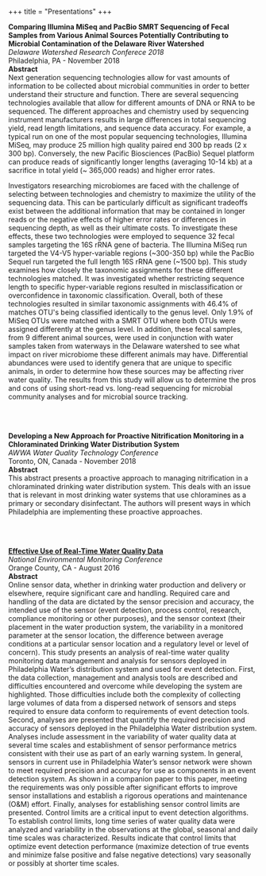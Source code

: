 +++
title = "Presentations"
+++

**Comparing Illumina MiSeq and PacBio SMRT Sequencing of Fecal Samples from Various Animal Sources Potentially Contributing to Microbial Contamination of the Delaware River Watershed**<br/>
*Delaware Watershed Research Conferece 2018*<br/>
Philadelphia, PA - November 2018<br/>
**Abstract**<br/>
Next generation sequencing technologies allow for vast amounts of information to be collected about microbial communities in order to better understand their structure and function. There are several sequencing technologies available that allow for different amounts of DNA or RNA to be sequenced. The different approaches and chemistry used by sequencing instrument manufacturers results in large differences in total sequencing yield, read length limitations, and sequence data accuracy. For example, a typical run on one of the most popular sequencing technologies, Illumina MiSeq, may produce 25 million high quality paired end 300 bp reads (2 x 300 bp). Conversely, the new Pacific Biosciences (PacBio) Sequel platform can produce reads of significantly longer lengths (averaging 10-14 kb) at a sacrifice in total yield (~ 365,000 reads) and higher error rates. 

Investigators researching microbiomes are faced with the challenge of selecting between technologies and chemistry to maximize the utility of the sequencing data. This can be particularly difficult as significant tradeoffs exist between the additional information that may be contained in longer reads or the negative effects of higher error rates or differences in sequencing depth, as well as their ultimate costs. To investigate these effects, these two technologies were employed to sequence 32 fecal samples targeting the 16S rRNA gene of bacteria. The Illumina MiSeq run targeted the V4-V5 hyper-variable regions (~300-350 bp) while the PacBio Sequel run targeted the full length 16S rRNA gene (~1500 bp). This study examines how closely the taxonomic assignments for these different technologies matched. It was investigated whether restricting sequence length to specific hyper-variable regions resulted in misclassification or overconfidence in taxonomic classification. Overall, both of these technologies resulted in similar taxonomic assignments with 46.4% of matches OTU's being classified identically to the genus level. Only 1.9% of MiSeq OTUs were matched with a SMRT OTU where both OTUs were assigned differently at the genus level. In addition, these fecal samples, from 9 different animal sources, were used in conjunction with water samples taken from waterways in the Delaware watershed to see what impact on river microbiome these different animals may have. Differential abundances were used to identify genera that are unique to specific animals, in order to determine how these sources may be affecting river water quality. The results from this study will allow us to determine the pros and cons of using short-read vs. long-read sequencing for microbial community analyses and for microbial source tracking. 

<br/>
<br/>


**Developing a New Approach for Proactive Nitrification Monitoring in a Chloraminated Drinking Water Distribution System**<br/>
*AWWA Water Quality Technology Conference*<br/>
Toronto, ON, Canada - November 2018<br/>
**Abstract**<br/>
This abstract presents a proactive approach to managing nitrification in a chloraminated drinking water distribution system. This deals with an issue that is relevant in most drinking water systems that use chloramines as a primary or secondary disinfectant. The authors will present ways in which Philadelphia are implementing these proactive approaches. 


<br/>
<br/>

[**Effective Use of Real-Time Water Quality Data**](http://apps.nelac-institute.org/nemc/2016/docs/presentations/Thu-Use%20of%20Continuous%20Monitoring%20for%20possible%20uses%20in%20Compliance%20Monitoring-21.6-Bradley.pdf)<br/>
*National Environmental Monitoring Conference*<br/>
Orange County, CA - August 2016<br/>
**Abstract**<br/>
Online sensor data, whether in drinking water production and delivery or elsewhere, require significant care and handling. Required care and handling of the data are dictated by the sensor precision and accuracy, the intended use of the sensor (event detection, process control, research, compliance monitoring or other purposes), and the sensor context (their placement in the water production system, the variability in a monitored parameter at the sensor location, the difference between average conditions at a particular sensor location and a regulatory level or level of concern). This study presents an analysis of real-time water quality monitoring data management and analysis for sensors deployed in Philadelphia Water’s distribution system and used for event detection. First, the data collection, management and analysis tools are described and difficulties encountered and overcome while developing the system are highlighted. Those difficulties include both the complexity of collecting large volumes of data from a dispersed network of sensors and steps required to ensure data conform to requirements of event detection tools. Second, analyses are presented that quantify the required precision and accuracy of sensors deployed in the Philadelphia Water distribution system. Analyses include assessment in the variability of water quality data at several time scales and establishment of sensor performance metrics consistent with their use as part of an early warning system. In general, sensors in current use in Philadelphia Water’s sensor network were shown to meet required precision and accuracy for use as components in an event detection system. As shown in a companion paper to this paper, meeting the requirements was only possible after significant efforts to improve sensor installations and establish a rigorous operations and maintenance (O&M) effort. Finally, analyses for establishing sensor control limits are presented. Control limits are a critical input to event detection algorithms. To establish control limits, long time series of water quality data were analyzed and variability in the observations at the global, seasonal and daily time scales was characterized. Results indicate that control limits that optimize event detection performance (maximize detection of true events and minimize false positive and false negative detections) vary seasonally or possibly at shorter time scales. 

<br/>
<br/>
